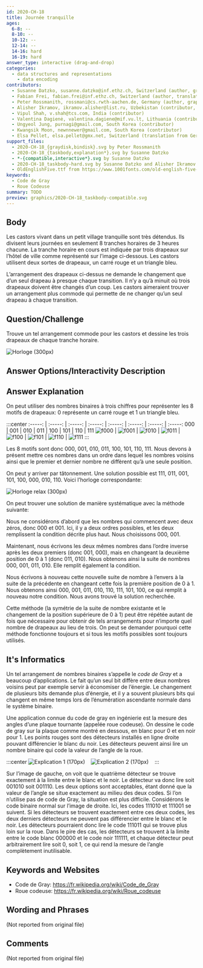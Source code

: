 ```yaml
---
id: 2020-CH-18
title: Journée tranquille
ages:
  6-8: --
  8-10: --
  10-12: --
  12-14: --
  14-16: hard
  16-19: hard
answer_type: interactive (drag-and-drop)
categories:
  - data structures and representations
    - data encoding
contributors:
  - Susanne Datzko, susanne.datzko@inf.ethz.ch, Switzerland (author, graphics)
  - Fabian Frei, fabian.frei@inf.ethz.ch, Switzerland (author, translation from English into German)
  - Peter Rossmanith, rossmani@cs.rwth-aachen.de, Germany (author, graphics)
  - Alisher Ikramov, ikramov.alisher@list.ru, Uzbekistan (contributor, graphics)
  - Vipul Shah, v.shah@tcs.com, India (contributor)
  - Valentina Dagienė, valentina.dagiene@mif.vu.lt, Lithuania (contributor)
  - Ungyeol Jung, purnagi@gmail.com, South Korea (contributor)
  - Kwangsik Moon, newnnewer@gmail.com, South Korea (contributor)
  - Elsa Pellet, elsa.pellet@gmx.net, Switzerland (translation from German into French)
support_files:
  - 2020-CH-18_{graydisk,bindisk}.svg by Peter Rossmanith
  - 2020-CH-18_{taskbody,explanation*}.svg by Susanne Datzko
  - *-{compatible,interactive*}.svg by Susanne Datzko
  - 2020-CH-18_taskbody-hard.svg by Susanne Datzko and Alisher Ikramov
  - OldEnglishFive.ttf from https://www.1001fonts.com/old-english-five-font.html (1001Fonts Free For Commercial Use License)
keywords:
  - Code de Gray
  - Roue Codeuse
summary: TODO
preview: graphics/2020-CH-18_taskbody-compatible.svg
---
```



## Body

Les castors vivant dans un petit village tranquille sont très détendus. Ils divisent leurs journées en seulement 8 tranches horaires de 3 heures chacune. La tranche horaire en cours est indiquée par trois drapeaux sur l’hôtel de ville comme représenté sur l’image ci-dessous. Les castors utilisent deux sortes de drapeaux, un carré rouge et un triangle bleu.

L’arrangement des drapeaux ci-dessus ne demande le changement que d’un seul drapeau à presque chaque transition. Il n’y a qu’à minuit où trois drapeaux doivent être changés d’un coup. Les castors aimeraient trouver un arrangement plus commode qui permette de ne changer qu’un seul drapeau à chaque transition.


## Question/Challenge

Trouve un tel arrangement commode pour les castors et dessine les trois drapeaux de chaque tranche horaire.

![](graphics/2020-CH-18_taskbody-compatible.svg "Horloge (300px)")


## Answer Options/Interactivity Description

<!-- empty -->


## Answer Explanation

On peut utiliser des nombres binaires à trois chiffres pour représenter les 8 motifs de drapeaux: 0 représente un carré rouge et 1 un triangle bleu.

:::center
:-----: | :-----: | :-----: | :-----: | :-----: | :-----: | :-----: | :-----:
  000   |   001   |   010   |   011   |   100   |   101   |   110   |   111
![f000] | ![f001] | ![f010] | ![f011] | ![f100] | ![f101] | ![f110] | ![f111]
:::

[f000]: graphics/2020-CH-18_explanation000.svg "Représentation 000 (50px)"
[f001]: graphics/2020-CH-18_explanation001.svg "Représentation 001 (50px)"
[f010]: graphics/2020-CH-18_explanation010.svg "Représentation 010 (50px)"
[f011]: graphics/2020-CH-18_explanation011.svg "Représentation 011 (50px)"
[f100]: graphics/2020-CH-18_explanation100.svg "Représentation 100 (50px)"
[f101]: graphics/2020-CH-18_explanation101.svg "Représentation 101 (50px)"
[f110]: graphics/2020-CH-18_explanation110.svg "Représentation 110 (50px)"
[f111]: graphics/2020-CH-18_explanation111.svg "Représentation 111 (50px)"

Les 8 motifs sont donc 000, 001, 010, 011, 100, 101, 110, 111. Nous devons à présent mettre ces nombres dans un ordre dans lequel les nombres voisins ainsi que le premier et dernier nombre ne diffèrent qu’à une seule position.

On peut y arriver par tâtonnement. Une solution possible est 111, 011, 001, 101, 100, 000, 010, 110. Voici l’horloge correspondante:

![](graphics/2020-CH-18_explanation-compatible.svg "Horloge relax (300px)")

On peut trouver une solution de manière systématique avec la méthode suivante:

Nous ne considérons d’abord que les nombres qui commencent avec deux zéros, donc 000 et 001. Ici, il y a deux ordres possibles, et les deux remplissent la condition décrite plus haut. Nous choisissons 000, 001.

Maintenant, nous écrivons les deux mêmes nombres dans l’ordre inverse après les deux premiers (donc 001, 000), mais en changeant la deuxième position de 0 à 1 (donc 011, 010). Nous obtenons ainsi la suite de nombres 000, 001, 011, 010. Elle remplit également la condition.

Nous écrivons à nouveau cette nouvelle suite de nombre à l’envers à la suite de la précédente en changeant cette fois la première position de 0 à 1. Nous obtenons ainsi 000, 001, 011, 010, 110, 111, 101, 100, ce qui remplit à nouveau notre condition. Nous avons trouvé la solution recherchée.

Cette méthode (la symétrie de la suite de nombre existante et le changement de la position supérieure de 0 à 1) peut être répétée autant de fois que nécessaire pour obtenir de tels arrangements pour n’importe quel nombre de drapeaux au lieu de trois. On peut se demander pourquoi cette méthode fonctionne toujours et si tous les motifs possibles sont toujours utilisés.


## It's Informatics

Un tel arrangement de nombres binaires s’appelle le _code de Gray_ et a beaucoup d’applications. Le fait qu’un seul bit diffère entre deux nombres voisins peut par exemple servir à économiser de l’énergie. Le changement de plusieurs bits demande plus d’énergie, et il y a souvent plusieurs bits qui changent en même temps lors de l’énumération ascendante normale dans le système binaire.

Une application connue du code de gray en ingénierie est la mesure des angles d’une plaque tournante (appelée roue codeuse). On dessine le code de gray sur la plaque comme montré en dessous, en blanc pour 0 et en noir pour 1. Les points rouges sont des détecteurs installés en ligne droite pouvant différencier le blanc du noir. Les détecteurs peuvent ainsi lire un nombre binaire qui code la valeur de l’angle de la roue.
  
:::center
![](graphics/2020-CH-18_graydisk-compatible.svg "Explication 1 (170px)")   
![](graphics/2020-CH-18_bindisk-compatible.svg  "Explication 2 (170px)")   
:::

Sur l’image de gauche, on voit que le quatrième détecteur se trouve exactement à la limite entre le blanc et le noir. Le détecteur va donc lire soit 001010 soit 001110. Les deux options sont acceptables, étant donné que la valeur de l’angle se situe exactement au milieu des deux codes. Si l’on n’utilise pas de code de Gray, la situation est plus difficile. Considérons le code binaire normal sur l’image de droite. Ici, les codes 111010 et 111001 se suivent. Si les détecteurs se trouvent exactement entre ces deux codes, les deux derniers détecteurs ne peuvent pas différencier entre le blanc et le noir. Les détecteurs pourraient donc lire le code 111011 qui se trouve plus loin sur la roue. Dans le pire des cas, les détecteurs se trouvent à la limite entre le code blanc 000000 et le code noir 111111, et chaque détecteur peut arbitrairement lire soit 0, soit 1, ce qui rend la mesure de l’angle complètement inutilisable.


## Keywords and Websites

 - Code de Gray: https://fr.wikipedia.org/wiki/Code_de_Gray
 - Roue codeuse: https://fr.wikipedia.org/wiki/Roue_codeuse


## Wording and Phrases

(Not reported from original file)


## Comments

(Not reported from original file)
